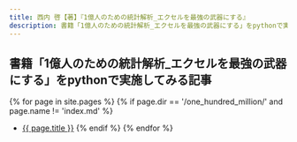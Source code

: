 ```yaml
---
title: 西内 啓【著】『1億人のための統計解析_エクセルを最強の武器にする』
description: 書籍「1億人のための統計解析_エクセルを最強の武器にする」をpythonで実施してみる記事
---
```


## 書籍「1億人のための統計解析_エクセルを最強の武器にする」をpythonで実施してみる記事

{% for page in site.pages %}
{% if page.dir == '/one_hundred_million/' and page.name != 'index.md' %}
- <a href="{{ page.url }}">{{ page.title }}</a>
{% endif %}
{% endfor %}

